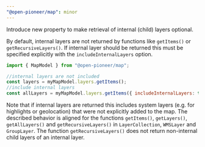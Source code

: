 ```yaml
---
"@open-pioneer/map": minor
---
```


Introduce new property to make retrieval of internal (child) layers optional.

By default, internal layers are not returned by functions like `getItems()` or `getRecursiveLayers()`.
If internal layer should be returned this must be specified explicitly with the `includeInternalLayers` option.

```js
import { MapModel } from "@open-pioneer/map";

//internal layers are not included
const layers = myMapModel.layers.getItems();
//include internal layers
const allLayers = myMapModel.layers.getItems({ includeInternalLayers: true });
```

Note that if internal layers are returned this includes system layers  (e.g. for highlights or geolocation) that were not explicitly added to the map.
The described behavior is aligned for the functions `getItems()`, `getLayers()`, `getAllLayers()` and `getRecursiveLayers()` in `LayerCollection`, `WMSLayer` and `GroupLayer`.
The function `getRecursiveLayers()` does not return non-internal child layers of an internal layer.
